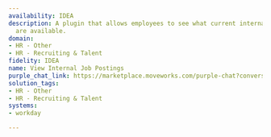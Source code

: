 ```yaml
---
availability: IDEA
description: A plugin that allows employees to see what current internal postings
  are available.
domain:
- HR - Other
- HR - Recruiting & Talent
fidelity: IDEA
name: View Internal Job Postings
purple_chat_link: https://marketplace.moveworks.com/purple-chat?conversation=%7B%22messages%22%3A%5B%7B%22role%22%3A%22user%22%2C%22parts%22%3A%5B%7B%22richText%22%3A%22Show+me+all+internal+job+postings+in+the+Sales+department+on+Workday.%22%7D%5D%7D%2C%7B%22role%22%3A%22assistant%22%2C%22parts%22%3A%5B%7B%22reasoningSteps%22%3A%5B%7B%22status%22%3A%22success%22%2C%22richText%22%3A%22Filtering+internal+job+postings+in+%3Cb+xmlns%3D%5C%22http%3A%2F%2Fwww.w3.org%2F1999%2Fxhtml%5C%22%3EWorkday%3C%2Fb%3E+by+department%3A+Sales.%22%7D%5D%7D%2C%7B%22richText%22%3A%22Here+are+the+internal+job+postings+currently+available+in+the+Sales+department%3A%22%7D%2C%7B%22richText%22%3A%22%3Ch3+xmlns%3D%5C%22http%3A%2F%2Fwww.w3.org%2F1999%2Fxhtml%5C%22%3E1.+%3Cb%3ERegional+Sales+Manager%3C%2Fb%3E%3C%2Fh3%3E%3Cul+xmlns%3D%5C%22http%3A%2F%2Fwww.w3.org%2F1999%2Fxhtml%5C%22%3E%3Cli%3E%3Cb%3EJobTitle%3A%3C%2Fb%3E+Regional+Sales+Manager%3C%2Fli%3E%3Cli%3E%3Cb%3EJobPostingID%3A%3C%2Fb%3E+JOB_POSTING-11-918%3C%2Fli%3E%3Cli%3E%3Cb%3EJobDescription%3A%3C%2Fb%3E+Manages+regional+sales+strategy+and+execution+in+Asia+Pacific.%3C%2Fli%3E%3Cli%3E%3Cb%3EJobLocation%3A%3C%2Fb%3E+Hong_Kong%3C%2Fli%3E%3Cli%3E%3Cb%3EGroup%3A%3C%2Fb%3E+Sales%3C%2Fli%3E%3Cli%3E%3Cb%3ETimeType%3A%3C%2Fb%3E+Full_time%3C%2Fli%3E%3Cli%3E%3Cb%3EJobType%3A%3C%2Fb%3E+Regular%3C%2Fli%3E%3Cli%3E%3Cb%3EOrganization%3A%3C%2Fb%3E+SUPERVISORY_Field_Sales_Asia_Pac_Group%3C%2Fli%3E%3Cli%3E%3Cb%3EPostedDate%3A%3C%2Fb%3E+2021-02-26%3C%2Fli%3E%3C%2Ful%3E%22%7D%2C%7B%22citations%22%3A%5B%7B%22connectorName%22%3A%22workday%22%2C%22citationTitle%22%3A%22RequisitionID%3A+R-00230%22%7D%5D%7D%2C%7B%22richText%22%3A%22%3Ch3+xmlns%3D%5C%22http%3A%2F%2Fwww.w3.org%2F1999%2Fxhtml%5C%22%3E2.+%3Cb%3ESales+Operations+Analyst%3C%2Fb%3E%3C%2Fh3%3E%3Cul+xmlns%3D%5C%22http%3A%2F%2Fwww.w3.org%2F1999%2Fxhtml%5C%22%3E%3Cli%3E%3Cb%3EJobTitle%3A%3C%2Fb%3E+Sales+Operations+Analyst%3C%2Fli%3E%3Cli%3E%3Cb%3EJobPostingID%3A%3C%2Fb%3E+JOB_POSTING-11-919%3C%2Fli%3E%3Cli%3E%3Cb%3EJobDescription%3A%3C%2Fb%3E+Supports+sales+planning%2C+reporting%2C+and+performance+analytics.%3C%2Fli%3E%3Cli%3E%3Cb%3EJobLocation%3A%3C%2Fb%3E+Singapore%3C%2Fli%3E%3Cli%3E%3Cb%3EGroup%3A%3C%2Fb%3E+Sales%3C%2Fli%3E%3Cli%3E%3Cb%3ETimeType%3A%3C%2Fb%3E+Full_time%3C%2Fli%3E%3Cli%3E%3Cb%3EJobType%3A%3C%2Fb%3E+Regular%3C%2Fli%3E%3Cli%3E%3Cb%3EOrganization%3A%3C%2Fb%3E+SUPERVISORY_Field_Sales_APAC%3C%2Fli%3E%3Cli%3E%3Cb%3EPostedDate%3A%3C%2Fb%3E+2021-03-01%3C%2Fli%3E%3C%2Ful%3E%22%7D%2C%7B%22citations%22%3A%5B%7B%22connectorName%22%3A%22workday%22%2C%22citationTitle%22%3A%22RequisitionID%3A+R-00231%22%7D%5D%7D%2C%7B%22richText%22%3A%22%3Cp+xmlns%3D%5C%22http%3A%2F%2Fwww.w3.org%2F1999%2Fxhtml%5C%22%3EThere+may+be+more+jobs+in+Sales.+What+would+you+like+to+do+next%3F%3C%2Fp%3E%22%7D%5D%7D%5D%7D
solution_tags:
- HR - Other
- HR - Recruiting & Talent
systems:
- workday

---
```


